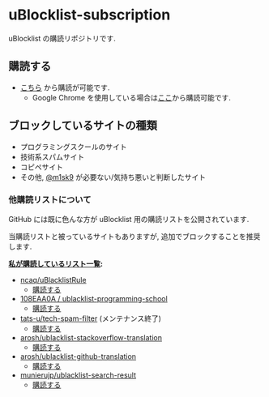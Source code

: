 # uBlocklist-subscription

uBlocklist の購読リポジトリです.

## 購読する

- [こちら](https://raw.githubusercontent.com/m1sk9/uBlacklist-subscription/main/dist/uBlacklist.txt) から購読が可能です.
  - Google Chrome を使用している場合は[ここ](https://iorate.github.io/ublacklist/subscribe?name=m1sk9-uBlacklist-subscription&url=https://raw.githubusercontent.com/m1sk9/uBlacklist-subscription/main/dist/uBlacklist.txt)から購読可能です.

## ブロックしているサイトの種類

- プログラミングスクールのサイト
- 技術系スパムサイト
- コピペサイト
- その他, [@m1sk9](https://github.com/m1sk9) が必要ない/気持ち悪いと判断したサイト

### 他購読リストについて

GitHub には既に色んな方が uBlocklist 用の購読リストを公開されています.

当購読リストと被っているサイトもありますが, 追加でブロックすることを推奨します.

**[私が購読しているリスト一覧](https://github.com/stars/m1sk9/lists/ublock):**

- [ncaq/uBlacklistRule](https://github.com/ncaq/uBlacklistRule)
  - [購読する](https://iorate.github.io/ublacklist/subscribe?name=ncaq-uBlacklistRule&url=https://raw.githubusercontent.com/ncaq/uBlacklistRule/master/uBlacklist.txt)
- [108EAA0A / ublacklist-programming-school](https://github.com/108EAA0A/ublacklist-programming-school)
  - [購読する](https://iorate.github.io/ublacklist/subscribe?name=ublacklist-programming-school&url=https//raw.githubusercontent.com/ublacklist-programming-school/main/uBlacklist.txt)
- [tats-u/tech-spam-filter](https://github.com/tats-u/tech-spam-filter) (メンテナンス終了)
  - [購読する](https://iorate.github.io/ublacklist/subscribe?name=tats-u-_tech-spam-filter&url=https://raw.githubusercontent.com/tats-u/tech-spam-filter/master/ublacklist.txt)
- [arosh/ublacklist-stackoverflow-translation](https://github.com/arosh/ublacklist-stackoverflow-translation)
  - [購読する](https://iorate.github.io/ublacklist/subscribe?name=arosh_ublacklist-stackoverflow-translation&url=https://raw.githubusercontent.com/arosh/ublacklist-stackoverflow-translation/master/uBlacklist.txt)
- [arosh/ublacklist-github-translation](https://github.com/arosh/ublacklist-github-translation)
  - [購読する](https://iorate.github.io/ublacklist/subscribe?name=arosh_ublacklist-github-translation&url=https://raw.githubusercontent.com/arosh/ublacklist-github-translation/master/uBlacklist.txt)
- [munierujp/ublacklist-search-result](https://github.com/munierujp/ublacklist-search-result)
  - [購読する](https://iorate.github.io/ublacklist/subscribe?name=munierujp_ublacklist-search-result&url=https://raw.githubusercontent.com/munierujp/ublacklist-search-result/master/blacklist.txt)

